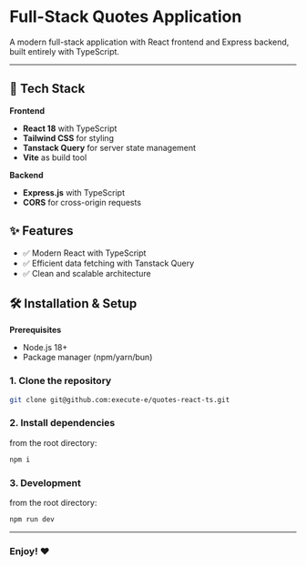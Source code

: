# Full-Stack Quotes Application

A modern full-stack application with React frontend and Express backend, built entirely with TypeScript.

---
## 🚀 Tech Stack
**Frontend**

+ **React 18** with TypeScript
+ **Tailwind CSS** for styling
+ **Tanstack Query** for server state management
+ **Vite** as build tool

**Backend**

+ **Express.js** with TypeScript
+ **CORS** for cross-origin requests

## ✨ Features

+ ✅ Modern React with TypeScript
+ ✅ Efficient data fetching with Tanstack Query
+ ✅ Clean and scalable architecture

## 🛠️ Installation & Setup

**Prerequisites**

+ Node.js 18+
+ Package manager (npm/yarn/bun)

### 1. Clone the repository 

```bash
git clone git@github.com:execute-e/quotes-react-ts.git
```

### 2. Install dependencies
from the root directory:
```bash
npm i
```

### 3. Development

from the root directory:

```bash
npm run dev
```

---

### Enjoy! ❤️